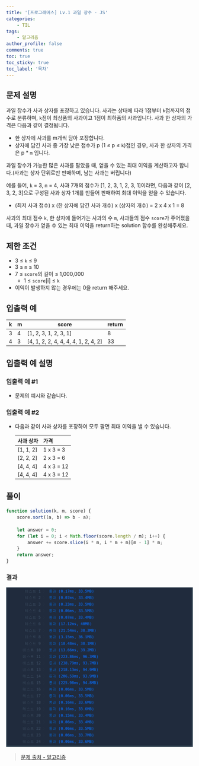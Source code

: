 ```yaml
---
title: '[프로그래머스] Lv.1 과일 장수 - JS'
categories:
    - TIL
tags:
    - 알고리즘
author_profile: false
comments: true
toc: true
toc_sticky: true
toc_label: '목차'
---
```


## 문제 설명

과일 장수가 사과 상자를 포장하고 있습니다. 사과는 상태에 따라 1점부터 `k`점까지의 점수로 분류하며, `k`점이 최상품의 사과이고 1점이 최하품의 사과입니다. 사과 한 상자의 가격은 다음과 같이 결정됩니다.

-   한 상자에 사과를 m개씩 담아 포장합니다.
-   상자에 담긴 사과 중 가장 낮은 점수가 p (1 ≤ p ≤ `k`)점인 경우, 사과 한 상자의 가격은 p \* `m` 입니다.

과일 장수가 가능한 많은 사과를 팔았을 때, 얻을 수 있는 최대 이익을 계산하고자 합니다.(사과는 상자 단위로만 판매하며, 남는 사과는 버립니다)

예를 들어, `k` = 3, `m` = 4, 사과 7개의 점수가 [1, 2, 3, 1, 2, 3, 1]이라면, 다음과 같이 [2, 3, 2, 3]으로 구성된 사과 상자 1개를 만들어 판매하여 최대 이익을 얻을 수 있습니다.

-   (최저 사과 점수) x (한 상자에 담긴 사과 개수) x (상자의 개수) = 2 x 4 x 1 = 8

사과의 최대 점수 `k`, 한 상자에 들어가는 사과의 수 `m`, 사과들의 점수 `score`가 주어졌을 때, 과일 장수가 얻을 수 있는 최대 이익을 return하는 solution 함수를 완성해주세요.

## 제한 조건

-   3 ≤ `k` ≤ 9
-   3 ≤ `m` ≤ 10
-   7 ≤ `score`의 길이 ≤ 1,000,000
    -   1 ≤ `score`[i] ≤ `k`
-   이익이 발생하지 않는 경우에는 0을 return 해주세요.

## 입출력 예

| k   | m   | score                                | return |
| --- | --- | ------------------------------------ | ------ |
| 3   | 4   | [1, 2, 3, 1, 2, 3, 1]                | 8      |
| 4   | 3   | [4, 1, 2, 2, 4, 4, 4, 4, 1, 2, 4, 2] | 33     |

## 입출력 예 설명

### 입출력 예 #1

-   문제의 예시와 같습니다.

### 입출력 예 #2

-   다음과 같이 사과 상자를 포장하여 모두 팔면 최대 이익을 낼 수 있습니다.

    | 사과 상자 | 가격       |
    | --------- | ---------- |
    | [1, 1, 2] | 1 x 3 = 3  |
    | [2, 2, 2] | 2 x 3 = 6  |
    | [4, 4, 4] | 4 x 3 = 12 |
    | [4, 4, 4] | 4 x 3 = 12 |

## 풀이

```javascript
function solution(k, m, score) {
    score.sort((a, b) => b - a);

    let answer = 0;
    for (let i = 0; i < Math.floor(score.length / m); i++) {
        answer += score.slice(i * m, i * m + m)[m - 1] * m;
    }
    return answer;
}
```

### 결과

![result](/assets/images/2023/09/05/algorithm-53-result.png)

> [문제 출처 - 알고리즘](https://school.programmers.co.kr/learn/courses/30/lessons/135808)
